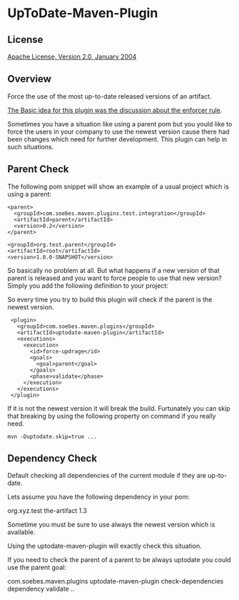 UpToDate-Maven-Plugin
=====================

License
-------
[Apache License, Version 2.0, January 2004](http://www.apache.org/licenses/)


Overview
--------

Force the use of the most up-to-date released versions of an artifact.

[The Basic idea for this plugin was the discussion about the enforcer rule](http://jira.codehaus.org/browse/MENFORCER-190).

Sometimes you have a situation like using a parent pom but you yould like to
force the users in your company to use the newest version cause there had been changes
which need for further development. This plugin can help in such situations.

Parent Check
------------

The following pom snippet will show an example of a usual project which 
is using a parent:

    <parent>
      <groupId>com.soebes.maven.plugins.test.integration</groupId>
      <artifactId>parent</artifactId>
      <version>0.2</version>
    </parent>

    <groupId>org.test.parent</groupId>
    <artifactId>root</artifactId>
    <version>1.0.0-SNAPSHOT</version>

So basically no problem at all. But what happens if a new version 
of that parent is released and you want to force people to use that
new version? Simply you add the following definition to your project:

So every time you try to build this plugin will check if
the parent is the newest version. 

     <plugin>
       <groupId>com.soebes.maven.plugins</groupId>
       <artifactId>uptodate-maven-plugin</artifactId>
       <executions>
         <execution>
           <id>force-updrage</id>
           <goals>
             <goal>parent</goal>
           </goals>
           <phase>validate</phase>
         </execution>
       </executions>
     </plugin>

If it is not the newest version it will break the build.
Furtunately you can skip that breaking by using the following
property on command if you really need.

    mvn -Duptodate.skip=true ...

Dependency Check
----------------

Default
  checking all dependencies of the current module if they are up-to-date.


Lets assume you have the following dependency in your pom:


  <dependency>
    <groupId>org.xyz.test</groupId>
    <artifactId>the-artifact</artifact>
    <version>1.3</version>
  </dependency>

Sometime you must be sure to use always the newest version which is available.

Using the uptodate-maven-plugin will exactly check this situation.


If you need to check the parent of a parent to be always uptodate you
could use the parent goal:


 <plugins>
   <plugin>
     <groupId>com.soebes.maven.plugins</groupId>
     <artifactId>uptodate-maven-plugin</artifactId>
     <executions>
       <execution>
         <id>check-dependencies</id>
         <goals>
           <goal>dependency</goal>
         </goals>
         <phase>validate</phase>
       </execution>
     </executions>
   </plugin>
   ..
 </plugins>


